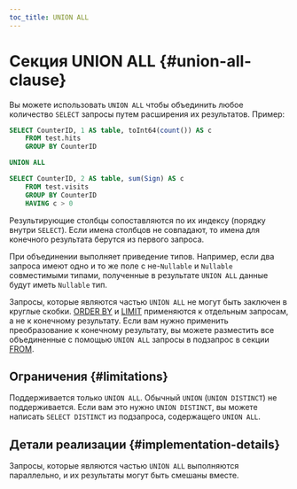 ```yaml
---
toc_title: UNION ALL
---
```


# Секция UNION ALL {#union-all-clause}

Вы можете использовать `UNION ALL` чтобы объединить любое количество `SELECT` запросы путем расширения их результатов. Пример:

``` sql
SELECT CounterID, 1 AS table, toInt64(count()) AS c
    FROM test.hits
    GROUP BY CounterID

UNION ALL

SELECT CounterID, 2 AS table, sum(Sign) AS c
    FROM test.visits
    GROUP BY CounterID
    HAVING c > 0
```

Результирующие столбцы сопоставляются по их индексу (порядку внутри `SELECT`). Если имена столбцов не совпадают, то имена для конечного результата берутся из первого запроса.

При объединении выполняет приведение типов. Например, если два запроса имеют одно и то же поле с не-`Nullable` и `Nullable` совместимыми типами, полученные в результате `UNION ALL` данные будут иметь `Nullable` тип.

Запросы, которые являются частью `UNION ALL` не могут быть заключен в круглые скобки. [ORDER BY](order-by.md) и [LIMIT](limit.md) применяются к отдельным запросам, а не к конечному результату. Если вам нужно применить преобразование к конечному результату, вы можете разместить все объединенные с помощью `UNION ALL` запросы в подзапрос в секции [FROM](from.md).

## Ограничения {#limitations}

Поддерживается только `UNION ALL`. Обычный `UNION` (`UNION DISTINCT`) не поддерживается. Если вам это нужно `UNION DISTINCT`, вы можете написать `SELECT DISTINCT` из подзапроса, содержащего `UNION ALL`.

## Детали реализации {#implementation-details}

Запросы, которые являются частью `UNION ALL` выполняются параллельно, и их результаты могут быть смешаны вместе.
